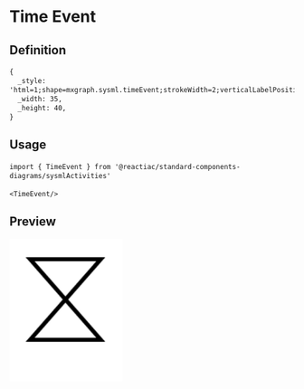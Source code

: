 # Time Event

## Definition

```
{
  _style: 'html=1;shape=mxgraph.sysml.timeEvent;strokeWidth=2;verticalLabelPosition=bottom;verticalAlignment=top;',
  _width: 35,
  _height: 40,
}
```

## Usage

```
import { TimeEvent } from '@reactiac/standard-components-diagrams/sysmlActivities'

<TimeEvent/>
```

## Preview

<img src="./time-event.png" width="200"/>
